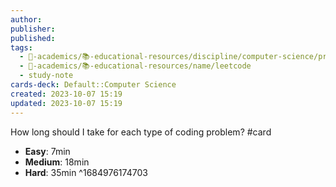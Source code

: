 ```yaml
---
author: 
publisher: 
published: 
tags:
  - 🔴-academics/📚-educational-resources/discipline/computer-science/programming-language/rust
  - 🔴-academics/📚-educational-resources/name/leetcode
  - study-note
cards-deck: Default::Computer Science
created: 2023-10-07 15:19
updated: 2023-10-07 15:19
---
```


How long should I take for each type of coding problem? #card 
- **Easy**: 7min
- **Medium**: 18min
- **Hard**: 35min
^1684976174703
